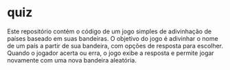 # quiz
Este repositório contém o código de um jogo simples de adivinhação de países baseado em suas bandeiras. O objetivo do jogo é adivinhar o nome de um país a partir de sua bandeira, com opções de resposta para escolher. Quando o jogador acerta ou erra, o jogo exibe a resposta e permite jogar novamente com uma nova bandeira aleatória.

